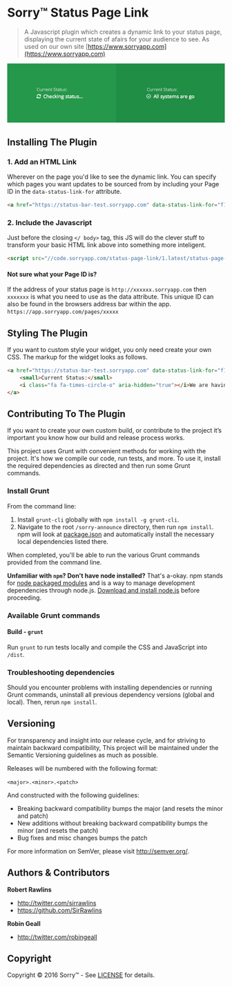 # Sorry&#8482; Status Page Link

> A Javascript plugin which creates a dynamic link to your status page, displaying the current state of afairs for your audience to see. As used on our own site [https://www.sorryapp.com](https://www.sorryapp.com)

![Alt text](status-page-link.png)

## Installing The Plugin

### 1. Add an HTML Link

Wherever on the page you'd like to see the dynamic link. You can specify which pages you want updates to be sourced from by including your Page ID in the `data-status-link-for` attribute.

```html
<a href="https://status-bar-test.sorryapp.com" data-status-link-for="f1ff551f" title="Visit our status page">System Status</a>
```

### 2. Include the Javascript 

Just before the closing ```</ body>``` tag, this JS will do the clever stuff to transform your basic HTML link above into something more inteligent.

```html
<script src="//code.sorryapp.com/status-page-link/1.latest/status-page-link.min.js"></script>
```

#### Not sure what your Page ID is?

If the address of your status page is ```http://xxxxxx.sorryapp.com``` then ```xxxxxxx``` is what you need to use as the data attribute. This unique ID can also be found in the browsers address bar within the app. ```https://app.sorryapp.com/pages/xxxxx```

## Styling The Plugin

If you want to custom style your widget, you only need create your own CSS. The markup for the widget looks as follows.

```html
<a href="https://status-bar-test.sorryapp.com" data-status-link-for="f1ff551f" title="Visit our status page">
	<small>Current Status:</small> 
	<i class="fa fa-times-circle-o" aria-hidden="true"></i>We are having issues at the moment
</a>
```

## Contributing To The Plugin

If you want to create your own custom build, or contribute to the project it’s important you know how our build and release process works.

This project uses Grunt with convenient methods for working with the project. It's how we compile our code, run tests, and more. To use it, install the required dependencies as directed and then run some Grunt commands.

### Install Grunt

From the command line:

1. Install `grunt-cli` globally with `npm install -g grunt-cli`.
2. Navigate to the root `/sorry-announce` directory, then run `npm install`. npm will look at [package.json](package.json) and automatically install the necessary local dependencies listed there.

When completed, you'll be able to run the various Grunt commands provided from the command line.

**Unfamiliar with `npm`? Don't have node installed?** That's a-okay. npm stands for [node packaged modules](http://npmjs.org/) and is a way to manage development dependencies through node.js. [Download and install node.js](http://nodejs.org/download/) before proceeding.

### Available Grunt commands

#### Build - `grunt`
Run `grunt` to run tests locally and compile the CSS and JavaScript into `/dist`.

### Troubleshooting dependencies

Should you encounter problems with installing dependencies or running Grunt commands, uninstall all previous dependency versions (global and local). Then, rerun `npm install`.

## Versioning

For transparency and insight into our release cycle, and for striving to maintain backward compatibility, This project will be maintained under the Semantic Versioning guidelines as much as possible.

Releases will be numbered with the following format:

`<major>.<minor>.<patch>`

And constructed with the following guidelines:

* Breaking backward compatibility bumps the major (and resets the minor and patch)
* New additions without breaking backward compatibility bumps the minor (and resets the patch)
* Bug fixes and misc changes bumps the patch

For more information on SemVer, please visit <http://semver.org/>.

## Authors & Contributors

**Robert Rawlins**

+ <http://twitter.com/sirrawlins>
+ <https://github.com/SirRawlins>

**Robin Geall**

+ <http://twitter.com/robingeall>

## Copyright

Copyright &copy; 2016 Sorry™ - See [LICENSE](LICENSE) for details.
